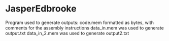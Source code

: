 # JasperEdbrooke
Program used to generate outputs:
code.mem
formatted as bytes, with comments for the assembly instructions
data_in.mem was used to generate output.txt
data_in_2.mem was used to generate output2.txt